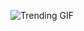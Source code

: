 ![Trending GIF](https://media1.giphy.com/media/v1.Y2lkPThiYjIxNzcyajBqY2Y2NjE1NWM2aWJhc3l6dTJ5YzllaHh4bWlvOWt0MXJrdHpsYiZlcD12MV9naWZzX3NlYXJjaCZjdD1n/fryY00CO4xCz4uJuDQ/giphy.gif)
